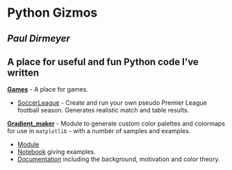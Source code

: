 # Python Gizmos

## _Paul Dirmeyer_

## A place for useful and fun Python code I've written

**[Games](https://github.com/pdirmeyer/Python_gizmos/tree/main/Games)** - A place for games.
* [SoccerLeague](https://github.com/pdirmeyer/Python_gizmos/blob/main/Games/SoccerLeague.ipynb) - Create and run your own pseudo Premier League football season. Generates realistic match and table results.

**[Gradient_maker](https://github.com/pdirmeyer/Python_gizmos/tree/main/Gradient_maker)** - Module to generate custom color palettes and colormaps for use in `matplotlib` - with a number of samples and examples.
* [Module](https://github.com/pdirmeyer/Python_gizmos/blob/main/Gradient_maker/gradient_maker.py) 
* [Notebook](https://github.com/pdirmeyer/Python_gizmos/blob/main/Gradient_maker/Gradient_maker_example.ipynb) giving examples.
* [Documentation]() including the background, motivation and color theory. 
